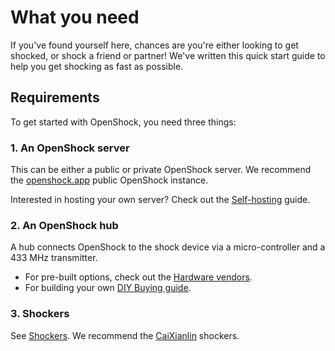 
# What you need

If you've found yourself here, chances are you're either looking to get shocked, or shock a friend or partner! We've written this quick start guide to help you get shocking as fast as possible.

## Requirements

To get started with OpenShock, you need three things:

### 1. An OpenShock server

This can be either a public or private OpenShock server. We recommend the [openshock.app](https://openshock.app) public OpenShock instance.

Interested in hosting your own server? Check out the [Self-hosting](../selfhosting/index.md) guide.

### 2. An OpenShock hub

A hub connects OpenShock to the shock device via a micro-controller and a 433 MHz transmitter.

- For pre-built options, check out the [Hardware vendors](../../vendors/hardware/index.md).
- For building your own [DIY Buying guide](../diy/hardware-buying.md).

### 3. Shockers

See [Shockers](../../hardware/shockers/index.md). We recommend the [CaiXianlin](../../hardware/shockers/caixianlin.md) shockers.
